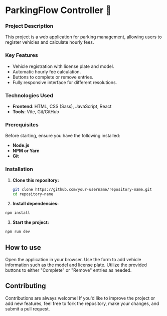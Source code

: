 # ParkingFlow Controller 🚗  

### Project Description  
This project is a web application for parking management, allowing users to register vehicles and calculate hourly fees.  

### Key Features  
- Vehicle registration with license plate and model.  
- Automatic hourly fee calculation.  
- Buttons to complete or remove entries.  
- Fully responsive interface for different resolutions.  

### Technologies Used  
- **Frontend**: HTML, CSS (Sass), JavaScript, React  
- **Tools**: Vite, Git/GitHub  

### Prerequisites  
Before starting, ensure you have the following installed:  
- **Node.js**  
- **NPM or Yarn**  
- **Git**  

### Installation  

1. **Clone this repository:**
   
   ```bash
   git clone https://github.com/your-username/repository-name.git
   cd repository-name

2. **Install dependencies:**

  ```bash
  npm install
  ```

3. **Start the project:**

  ```bash
  npm run dev
  ```

## How to use

Open the application in your browser.
Use the form to add vehicle information such as the model and license plate.
Utilize the provided buttons to either "Complete" or "Remove" entries as needed.

## Contributing
Contributions are always welcome! If you'd like to improve the project or add new features, feel free to fork the repository, make your changes, and submit a pull request.



 
